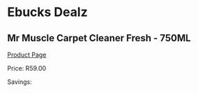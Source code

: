 
# Ebucks Dealz
## Mr Muscle Carpet Cleaner Fresh - 750ML
[Product Page](https://www.ebucks.com/web/shop/productSelected.do?prodId=890509268&catId=1158500262)

Price: R59.00

Savings: 


	